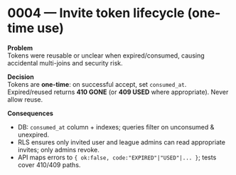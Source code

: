 # 0004 — Invite token lifecycle (one-time use)

**Problem**  
Tokens were reusable or unclear when expired/consumed, causing accidental multi-joins and security risk.

**Decision**  
Tokens are **one-time**: on successful accept, set `consumed_at`. Expired/reused returns **410 GONE** (or **409 USED** where appropriate). Never allow reuse.

**Consequences**

- DB: `consumed_at` column + indexes; queries filter on unconsumed & unexpired.
- RLS ensures only invited user and league admins can read appropriate invites; only admins revoke.
- API maps errors to `{ ok:false, code:"EXPIRED"|"USED"|... }`; tests cover 410/409 paths.
